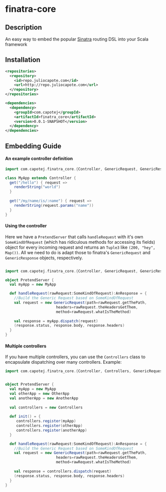 finatra-core
============
## Description
An easy way to embed the popular [Sinatra](http://sinatrarb.com) routing DSL into your Scala framework


## Installation

```xml
<repositories>
  <repository>
    <id>repo.juliocapote.com</id>
    <url>http://repo.juliocapote.com</url>
  </repository>
</repositories>

<dependencies>
  <dependency>
    <groupId>com.capotej</groupId>
    <artifactId>finatra_core</artifactId>
    <version>0.0.1-SNAPSHOT</version>
  </dependency>
</dependencies>
```

## Embedding Guide

#### An example controller definition

```scala
import com.capotej.finatra_core.{Controller, GenericRequest, GenericResponse}

class MyApp extends Controller {
  get("/hello") { request =>
    renderString("world")
  }
  
  get("/my/name/is/:name") { request => 
    renderString(request.params("name"))
  }
}
```

#### Using the controller
Here we have a ```PretendServer``` that calls ```handleRequest``` with it's own ```SomeKindOfRequest``` (which has ridiculous methods for accessing its fields) object for every incoming request and returns an ```Tuple3``` like ```(200, "hey", Map())```. All we need to do is adapt those to finatra's ```GenericRequest``` and ```GenericResponse``` objects, respectively.

```scala

import com.capotej.finatra_core.{Controller, GenericRequest, GenericResponse}

object PretendServer {
  val myApp = new MyApp

  def handleRequest(rawRequest:SomeKindOfRequest):AnResponse = {
    //Build the Generic Request based on SomeKindOfRequest
    val request = new GenericRequest(path=rawRequest.getThePath,
                       headers=rawRequest.theHeadersGetThem, 
                       method=rawRequest.whatIsTheMethod)
    
    val response = myApp.dispatch(request)
  	(response.status, response.body, response.headers)
  }
}
```

#### Multiple controllers
If you have multiple controllers, you can use the ```Controllers``` class to encapsulate dispatching over many controllers. Example:

```scala
import com.capotej.finatra_core.{Controller, Controllers, GenericRequest, GenericResponse}


object PretendServer {
  val myApp = new MyApp
  val otherApp = new OtherApp
  val anotherApp = new AnotherApp
  
  val controllers = new Controllers
  
  def init() = {
     controllers.register(myApp)
     controllers.register(otherApp)
     controllers.register(anotherApp)
  }  

  def handleRequest(rawRequest:SomeKindOfRequest):AnResponse = {
    //Build the Generic Request based on SomeKindOfRequest
    val request = new GenericRequest(path=rawRequest.getThePath,
                       headers=rawRequest.theHeadersGetThem, 
                       method=rawRequest.whatIsTheMethod)
    
    val response = controllers.dispatch(request)
  	(response.status, response.body, response.headers)
  }
}

```



 




 


